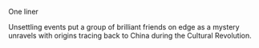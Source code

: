 One liner

Unsettling events put a group of brilliant friends on edge as a mystery unravels with origins tracing back to China during the Cultural Revolution.